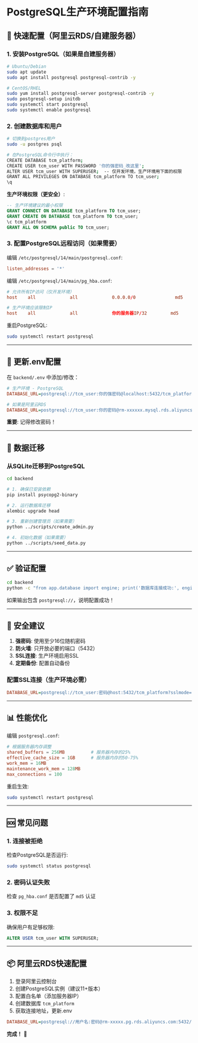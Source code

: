 # PostgreSQL生产环境配置指南

## 🚀 快速配置（阿里云RDS/自建服务器）

### 1. 安装PostgreSQL（如果是自建服务器）

```bash
# Ubuntu/Debian
sudo apt update
sudo apt install postgresql postgresql-contrib -y

# CentOS/RHEL
sudo yum install postgresql-server postgresql-contrib -y
sudo postgresql-setup initdb
sudo systemctl start postgresql
sudo systemctl enable postgresql
```

### 2. 创建数据库和用户

```bash
# 切换到postgres用户
sudo -u postgres psql

# 在PostgreSQL命令行中执行：
CREATE DATABASE tcm_platform;
CREATE USER tcm_user WITH PASSWORD '你的强密码_改这里';
ALTER USER tcm_user WITH SUPERUSER;  -- 仅开发环境，生产环境用下面的权限
GRANT ALL PRIVILEGES ON DATABASE tcm_platform TO tcm_user;
\q
```

**生产环境权限（更安全）**:
```sql
-- 生产环境建议的最小权限
GRANT CONNECT ON DATABASE tcm_platform TO tcm_user;
GRANT CREATE ON DATABASE tcm_platform TO tcm_user;
\c tcm_platform
GRANT ALL ON SCHEMA public TO tcm_user;
```

### 3. 配置PostgreSQL远程访问（如果需要）

编辑 `/etc/postgresql/14/main/postgresql.conf`:
```conf
listen_addresses = '*'
```

编辑 `/etc/postgresql/14/main/pg_hba.conf`:
```conf
# 允许所有IP访问（仅开发环境）
host    all             all             0.0.0.0/0               md5

# 生产环境应该限制IP
host    all             all             你的服务器IP/32         md5
```

重启PostgreSQL:
```bash
sudo systemctl restart postgresql
```

---

## 📝 更新.env配置

在 `backend/.env` 中添加/修改：

```ini
# 生产环境 - PostgreSQL
DATABASE_URL=postgresql://tcm_user:你的强密码@localhost:5432/tcm_platform

# 如果是阿里云RDS
DATABASE_URL=postgresql://tcm_user:你的密码@rm-xxxxxx.mysql.rds.aliyuncs.com:5432/tcm_platform
```

**重要**: 记得修改密码！

---

## 🔄 数据迁移

### 从SQLite迁移到PostgreSQL

```bash
cd backend

# 1. 确保已安装依赖
pip install psycopg2-binary

# 2. 运行数据库迁移
alembic upgrade head

# 3. 重新创建管理员（如果需要）
python ../scripts/create_admin.py

# 4. 初始化数据（如果需要）
python ../scripts/seed_data.py
```

---

## ✅ 验证配置

```bash
cd backend
python -c "from app.database import engine; print('数据库连接成功:', engine.url)"
```

如果输出包含 `postgresql://`，说明配置成功！

---

## 🔐 安全建议

1. **强密码**: 使用至少16位随机密码
2. **防火墙**: 只开放必要的端口（5432）
3. **SSL连接**: 生产环境启用SSL
4. **定期备份**: 配置自动备份

### 配置SSL连接（生产环境必需）

```ini
DATABASE_URL=postgresql://tcm_user:密码@host:5432/tcm_platform?sslmode=require
```

---

## 📊 性能优化

编辑 `postgresql.conf`:
```conf
# 根据服务器内存调整
shared_buffers = 256MB          # 服务器内存的25%
effective_cache_size = 1GB      # 服务器内存的50-75%
work_mem = 16MB
maintenance_work_mem = 128MB
max_connections = 100
```

重启生效:
```bash
sudo systemctl restart postgresql
```

---

## 🆘 常见问题

### 1. 连接被拒绝
检查PostgreSQL是否运行:
```bash
sudo systemctl status postgresql
```

### 2. 密码认证失败
检查 `pg_hba.conf` 是否配置了 `md5` 认证

### 3. 权限不足
确保用户有足够权限:
```sql
ALTER USER tcm_user WITH SUPERUSER;
```

---

## 📦 阿里云RDS快速配置

1. 登录阿里云控制台
2. 创建PostgreSQL实例（建议11+版本）
3. 配置白名单（添加服务器IP）
4. 创建数据库 `tcm_platform`
5. 获取连接地址，更新.env

```ini
DATABASE_URL=postgresql://用户名:密码@rm-xxxxx.pg.rds.aliyuncs.com:5432/tcm_platform
```

**完成！** 🎉
